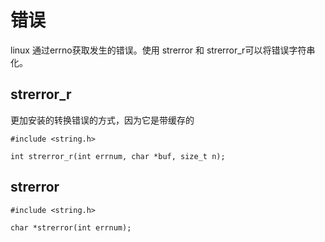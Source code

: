 # 错误
linux 通过errno获取发生的错误。使用 strerror 和 strerror_r可以将错误字符串化。

## strerror_r
更加安装的转换错误的方式，因为它是带缓存的
```
#include <string.h>

int strerror_r(int errnum, char *buf, size_t n);
```

## strerror
```
#include <string.h>

char *strerror(int errnum);
```